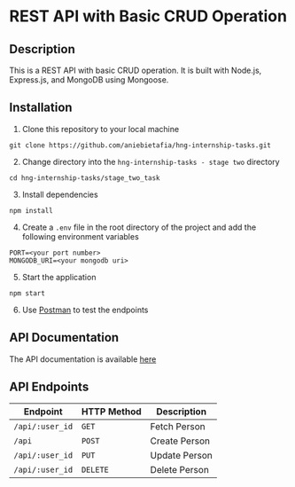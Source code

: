 # REST API with Basic CRUD Operation

## Description

This is a REST API with basic CRUD operation. It is built with Node.js, Express.js, and MongoDB using Mongoose.

## Installation

1. Clone this repository to your local machine

```
git clone https://github.com/aniebietafia/hng-internship-tasks.git
```

2. Change directory into the `hng-internship-tasks - stage two` directory

```
cd hng-internship-tasks/stage_two_task
```

3. Install dependencies

```
npm install
```

4. Create a `.env` file in the root directory of the project and add the following environment variables

```
PORT=<your port number>
MONGODB_URI=<your mongodb uri>
```

5. Start the application

```
npm start
```

6. Use [Postman](https://www.postman.com/) to test the endpoints

## API Documentation

The API documentation is available [here](https://documenter.getpostman.com/view/22984536/2s9YC2zDDv)

## API Endpoints

| Endpoint        | HTTP Method | Description   |
| --------------- | ----------- | ------------- |
| `/api/:user_id` | `GET`       | Fetch Person  |
| `/api`          | `POST`      | Create Person |
| `/api/:user_id` | `PUT`       | Update Person |
| `/api/:user_id` | `DELETE`    | Delete Person |
